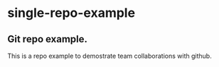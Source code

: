 # single-repo-example
## Git repo example.
This is a repo example to demostrate team collaborations with github. 


